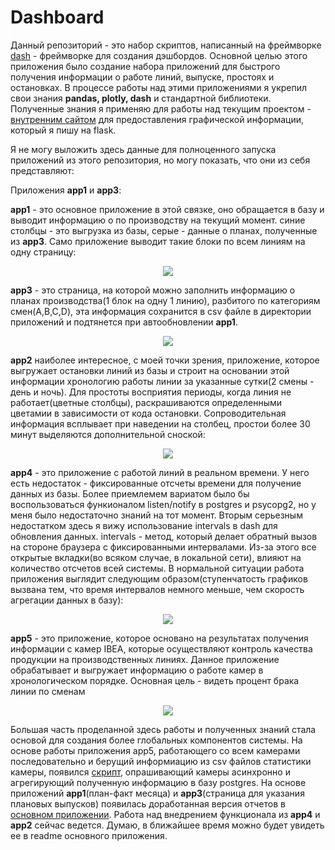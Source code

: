 # Dashboard

Данный репозиторий - это набор скриптов, написанный на фреймворке <a href="https://dash.plotly.com/">dash</a> - фреймворке для создания дэшбордов. Основной целью этого приложения было создание набора приложений для быстрого получения информации о работе линий, выпуске, простоях и остановках. В процессе работы над этими приложениями я укрепил свои знания <b>pandas, plotly, dash</b> и стандартной библиотеки. Полученные знания я применяю для работы над текущим проектом - <a href="https://github.com/alright0/intranet_api">внутренним сайтом</a> для предоставления графической информации, который я пишу на flask.

Я не могу выложить здесь данные для полноценного запуска приложений из этого репозитория, но могу показать, что они из себя представляют:

Приложения <b>app1</b> и <b>app3</b>:

<b>app1</b> - это основное приложение в этой связке, оно обращается в базу и выводит информацию о по производству на текущий момент. синие столбцы - это выгрузка из базы, серые - данные о планах, полученные из <b>app3</b>. Само приложение выводит такие блоки по всем линиям на одну страницу: 
<p align="center"><img src="https://user-images.githubusercontent.com/71926912/113470254-d9fbec00-945c-11eb-8277-7dabc30efdda.PNG"></p>

<b>app3</b> - это страница, на которой можно заполнить информацию о планах производства(1 блок на одну 1 линию), разбитого по категориям смен(A,B,C,D), эта информация сохранится в csv файле в директории приложений и подтянется при автообновлении <b>app1</b>. 
<p align="center"><img src="https://user-images.githubusercontent.com/71926912/113470286-247d6880-945d-11eb-8fc2-8093db1ed178.PNG"></p>

<b>app2</b> наиболее интересное, с моей точки зрения, приложение, которое выгружает остановки линий из базы и строит на основании этой информации хронологию работы линии за указанные сутки(2 смены - день и ночь). Для простоты восприятия периоды, когда линия не работает(цветные столбцы), раскрашиваются определенными цветамии в зависимости от кода остановки. Сопроводительная информация всплывает при наведении на столбец, простои более 30 минут выделяются дополнительной сноской:
 <p align="center"><img src="https://user-images.githubusercontent.com/71926912/113470458-85597080-945e-11eb-8359-06bad9d6f4a9.PNG"></p> 

<b>app4</b> - это приложение с работой линий в реальном времени. У него есть недостаток - фиксированные отсчеты времени для получение данных из базы. Более приемлемем вариатом было бы воспользоваться функионалом listen/notify в postgres и psycopg2, но у меня было недостаточно знаний на тот момент. Вторым серьезным недостатком здесь я вижу использование intervals в dash для обновления данных. intervals - метод, который делает обратный вызов на стороне браузера с фиксированными интервалами. Из-за этого все открытые вкладки(во всяком случае, в локальной сети), влияют на количество отсчетов всей системы.
В нормальной ситуации работа приложения выглядит следующим образом(ступенчатость графиков вызвана тем, что время интервалов немного меньше, чем скорость агрегации данных в базу):
 <p align="center"><img src="https://user-images.githubusercontent.com/71926912/113471004-31e92180-9462-11eb-8889-ed7decf0e0d7.gif"></p>

<b>app5</b> - это приложение, которое основано на результатах получения информации с камер IBEA, которые осуществляют контроль качества продукции на производственных линиях.
Данное приложение обрабатывает и выгружает информацию о работе камер в хронологическом порядке. Основная цель - видеть процент брака линии по сменам
<p align="center"><img src="https://user-images.githubusercontent.com/71926912/113471670-9312f400-9466-11eb-87be-340ca821ba5d.PNG"></p>

Большая часть проделанной здесь работы и полученных знаний стала основой для создания более глобальных компонентов системы. На основе работы приложения app5, работающего со всем камерами последовательно и берущий информиацию из csv файлов статистики камеры, появился <a href="https://github.com/alright0/ibea_to_pg">скрипт</a>, опрашивающий камеры асинхронно и агрегирующий полученную информацию в базу postgres. 
На основе приложений <b>app1</b>(план-факт месяца) и <b>app3</b>(страница для указания плановых выпусков) появилась доработанная версия отчетов в <a href="https://github.com/alright0/intranet_api">основном приложении</a>. Работа над внедрением функционала из <b>app4</b> и <b>app2</b> сейчас ведется. Думаю, в ближайшее время можно будет увидеть ее в readme основного приложения.

<!-- <p align="center"><img width=700px src=""></p> -->
